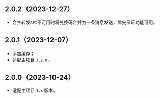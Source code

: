 ## 2.0.2（2023-12-27）

- 合并转发`API`不可用时将兑换码合并为一条消息发送，优先保证功能可用。

## 2.0.1（2023-12-07）

- 添加缓存；
- 适配主项目 `3.2.0` 。

## 2.0.0（2023-10-24）

- 适配主项目 `3.x` 版本。
